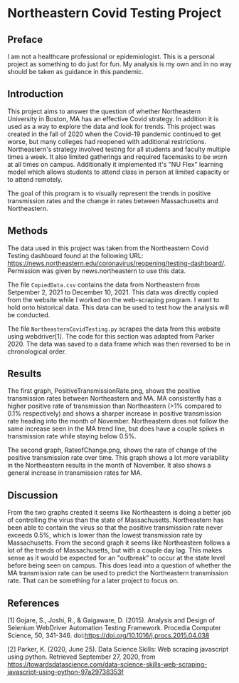 # Northeastern Covid Testing Project

## Preface
I am not a healthcare professional or epidemiologist. This is a personal project 
as something to do just for fun. My analysis is my own and in no way should be 
taken as guidance in this pandemic.


## Introduction
This project aims to answer the question of whether Northeastern University in 
Boston, MA has an effective Covid strategy. In addition it is used as a way to 
explore the data and look for trends. This project was created in the fall of 
2020 when the Covid-19 pandemic continued to get worse, but many colleges had 
reopened with additional restrictions. Northeastern's strategy involved testing 
for all students and faculty multiple times a week. It also limited gatherings 
and required facemasks to be worn at all times on campus. Additionally it 
implemented it's "NU Flex" learning model which allows students to attend class 
in person at limited capacity or to attend remotely.

The goal of this program is to visually represent the trends in positive 
transmission rates and the change in rates between Massachusetts and Northeastern.


## Methods
The data used in this project was taken from the Northeastern Covid Testing 
dashboard found at the following URL: 
https://news.northeastern.edu/coronavirus/reopening/testing-dashboard/. 
Permission was given by news.northeastern to use this data.

The file `CopiedData.csv` contains the data from Northeastern from Setpember 2,
2021 to December 10, 2021. This data was directly copied from the website while
I worked on the web-scraping program. I want to hold onto historical data. This
data can be used to test how the analysis will be conducted.

The file `NortheasternCovidTesting.py` scrapes the data from this website using 
webdriver[1]. The code for this section was adapted from Parker 2020. The data 
was saved to a data frame which was then reversed to be in chronological order. 


## Results
The first graph, PositiveTransmissionRate.png, shows the positive transmission 
rates between Northeastern and MA. MA consistently has a higher positive rate of 
transmission than Northeastern (>1% compared to 0.1% respectively) and shows a 
sharper increase in positive transmission rate heading into the month of November. 
Northeastern does not follow the same increase seen in the MA trend line, but 
does have a couple spikes in transmission rate while staying below 0.5%. 

The second graph, RateofChange.png, shows the rate of change of the positive 
transmission rate over time. This graph shows a lot more variability in the 
Northeastern results in the month of November. It also shows a general increase 
in transmission rates for MA.


## Discussion
From the two graphs created it seems like Northeastern is doing a better job of 
controlling the virus than the state of Massachusetts. Northeastern has been 
able to contain the virus so that the positive transmission rate never exceeds 
0.5%, which is lower than the lowest transmission rate by Massachusetts. From 
the second graph it seems like Northeastern follows a lot of the trends of 
Massachusetts, but with a couple day lag. This makes sense as it would be 
expected for an "outbreak" to occur at the state level before being seen on 
campus. This does lead into a question of whether the MA transmission rate can 
be used to predict the Northeastern transmission rate. That can be something for 
a later project to focus on.


## References
[1] Gojare, S., Joshi, R., &amp; Gaigaware, D. (2015). Analysis and Design of 
Selenium WebDriver Automation Testing Framework. Procedia Computer Science, 50, 
341-346. doi:https://doi.org/10.1016/j.procs.2015.04.038

[2] Parker, K. (2020, June 25). Data Science Skills: Web scraping javascript 
using python. Retrieved September 27, 2020, from
https://towardsdatascience.com/data-science-skills-web-scraping-javascript-using-python-97a29738353f

